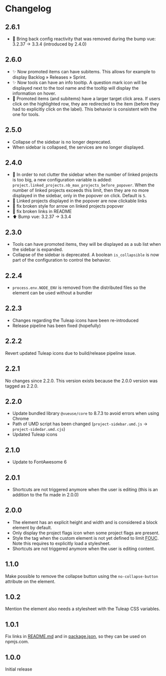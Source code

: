 # Changelog

## 2.6.1

* 🐛 Bring back config reactivity that was removed during the bump vue: 3.2.37 -> 3.3.4 (introduced by 2.4.0)

## 2.6.0

* ✨ Now promoted items can have subitems. This allows for example to display Backlog » Releases » Sprint.
* ✨ Now tools can have an info tooltip. A question mark icon will be displayed next to the tool name and the tooltip will display the information on hover.
* 🚸 Promoted items (and subitems) have a larger target click area. If users click on the highlighted row, they are redirected to the item (before they had to explicitly click on the label). This behavior is consistent with the one for tools.

## 2.5.0

* Collapse of the sidebar is no longer deprecated.
* When sidebar is collapsed, the services are no longer displayed.

## 2.4.0

* 🚸 In order to not clutter the sidebar when the number of linked projects is too big,
  a new configuration variable is added: `project.linked_projects.nb_max_projects_before_popover`.
  When the number of linked projects exceeds this limit, then they are no more displayed in the sidebar,
  only in the popover on click. Default is `5`.
* 🐛 Linked projects displayed in the popover are now clickable links
* 🐛 fix broken style for arrow on linked projects popover
* 🐛 fix broken links in README
* ⬆️ Bump vue: 3.2.37 -> 3.3.4

## 2.3.0

* Tools can have promoted items, they will be displayed as a sub list when the sidebar is expanded.
* Collapse of the sidebar is deprecated. A boolean `is_collapsible` is now part of the configuration to control the behavior.

## 2.2.4

* `process.env.NODE_ENV` is removed from the distributed files so the element can be used without a bundler

## 2.2.3

* Changes regarding the Tuleap icons have been re-introduced
* Release pipeline has been fixed (hopefully)

## 2.2.2

Revert updated Tuleap icons due to build/release pipeline issue.

## 2.2.1

No changes since 2.2.0. This version exists because the 2.0.0 version was tagged as 2.2.0.

## 2.2.0

* Update bundled library `@vueuse/core` to 8.7.3 to avoid errors when using Chrome
* Path of UMD script has been changed (`project-sidebar.umd.js` → `project-sidedar.umd.cjs`)
* Updated Tuleap icons

## 2.1.0

* Update to FontAwesome 6

## 2.0.1

* Shortcuts are not triggered anymore when the user is editing (this is an addition to the fix made in 2.0.0)

## 2.0.0

* The element has an explicit height and width and is considered a block element by default.
* Only display the project flags icon when some project flags are present.
* Style the tag when the custom element is not yet defined to limit <abbr title="flash of unstyled content">FOUC</abbr>.
Note this requires to explicitly load a stylesheet.
* Shortcuts are not triggered anymore when the user is editing content.

## 1.1.0

Make possible to remove the collapse button using the `no-collapse-button` attribute on the element.

## 1.0.2

Mention the element also needs a stylesheet with the Tuleap CSS variables.

## 1.0.1

Fix links in [README.md](./README.md) and in [package.json](./package.json), so they can be used on npmjs.com.

## 1.0.0

Initial release
